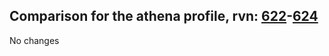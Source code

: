 ## Comparison for the athena profile, rvn: [622](https://github.com/PRO100KatYT/FortniteProfileRevisions/tree/main/profiles/athena/622%20athena.json)-[624](https://github.com/PRO100KatYT/FortniteProfileRevisions/tree/main/profiles/athena/624%20athena.json)

No changes
